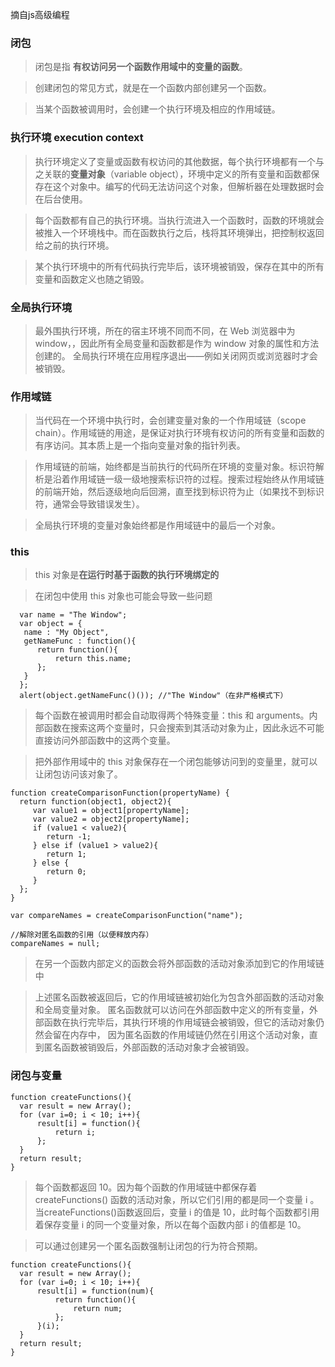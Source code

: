 摘自js高级编程
### 闭包

> 闭包是指 **有权访问另一个函数作用域中的变量的函数**。

> 创建闭包的常见方式，就是在一个函数内部创建另一个函数。

> 当某个函数被调用时，会创建一个执行环境及相应的作用域链。

### 执行环境 execution context

> 执行环境定义了变量或函数有权访问的其他数据，每个执行环境都有一个与之关联的**变量对象**（variable object），环境中定义的所有变量和函数都保存在这个对象中。编写的代码无法访问这个对象，但解析器在处理数据时会在后台使用。

> 每个函数都有自己的执行环境。当执行流进入一个函数时，函数的环境就会被推入一个环境栈中。而在函数执行之后，栈将其环境弹出，把控制权返回给之前的执行环境。

> 某个执行环境中的所有代码执行完毕后，该环境被销毁，保存在其中的所有变量和函数定义也随之销毁。

### 全局执行环境

> 最外围执行环境，所在的宿主环境不同而不同，在 Web 浏览器中为window，，因此所有全局变量和函数都是作为 window 对象的属性和方法创建的。
> 全局执行环境在应用程序退出——例如关闭网页或浏览器时才会被销毁。

### 作用域链

> 当代码在一个环境中执行时，会创建变量对象的一个作用域链（scope chain）。作用域链的用途，是保证对执行环境有权访问的所有变量和函数的有序访问。其本质上是一个指向变量对象的指针列表。

> 作用域链的前端，始终都是当前执行的代码所在环境的变量对象。标识符解析是沿着作用域链一级一级地搜索标识符的过程。搜索过程始终从作用域链的前端开始，然后逐级地向后回溯，直至找到标识符为止（如果找不到标识符，通常会导致错误发生）。

> 全局执行环境的变量对象始终都是作用域链中的最后一个对象。

### this

> this 对象是**在运行时基于函数的执行环境绑定的**
  
> 在闭包中使用 this 对象也可能会导致一些问题

```$xslt
  var name = "The Window"; 
  var object = { 
   name : "My Object", 
   getNameFunc : function(){ 
      return function(){ 
          return this.name; 
      }; 
   } 
  }; 
  alert(object.getNameFunc()()); //"The Window"（在非严格模式下）
```

> 每个函数在被调用时都会自动取得两个特殊变量：this 和 arguments。内部函数在搜索这两个变量时，只会搜索到其活动对象为止，因此永远不可能直接访问外部函数中的这两个变量。

> 把外部作用域中的 this 对象保存在一个闭包能够访问到的变量里，就可以让闭包访问该对象了。

```$xslt
function createComparisonFunction(propertyName) { 
  return function(object1, object2){ 
     var value1 = object1[propertyName]; 
     var value2 = object2[propertyName]; 
     if (value1 < value2){ 
        return -1; 
     } else if (value1 > value2){ 
        return 1; 
     } else { 
        return 0; 
     } 
  }; 
}

var compareNames = createComparisonFunction("name");

//解除对匿名函数的引用（以便释放内存）
compareNames = null;
```
> 在另一个函数内部定义的函数会将外部函数的活动对象添加到它的作用域链中

> 上述匿名函数被返回后，它的作用域链被初始化为包含外部函数的活动对象和全局变量对象。
匿名函数就可以访问在外部函数中定义的所有变量，外部函数在执行完毕后，其执行环境的作用域链会被销毁，但它的活动对象仍然会留在内存中，
因为匿名函数的作用域链仍然在引用这个活动对象，直到匿名函数被销毁后，外部函数的活动对象才会被销毁。

### 闭包与变量

```$xslt
function createFunctions(){ 
  var result = new Array(); 
  for (var i=0; i < 10; i++){ 
      result[i] = function(){ 
          return i; 
      }; 
  } 
  return result; 
}
```
> 每个函数都返回 10。因为每个函数的作用域链中都保存着 createFunctions() 函数的活动对象，所以它们引用的都是同一个变量 i 。
 当createFunctions()函数返回后，变量 i 的值是 10，此时每个函数都引用着保存变量 i 的同一个变量对象，所以在每个函数内部 i 的值都是 10。
 
> 可以通过创建另一个匿名函数强制让闭包的行为符合预期。

```$xslt
function createFunctions(){ 
  var result = new Array(); 
  for (var i=0; i < 10; i++){ 
      result[i] = function(num){ 
          return function(){ 
              return num; 
          }; 
      }(i);
  } 
  return result; 
}
```
